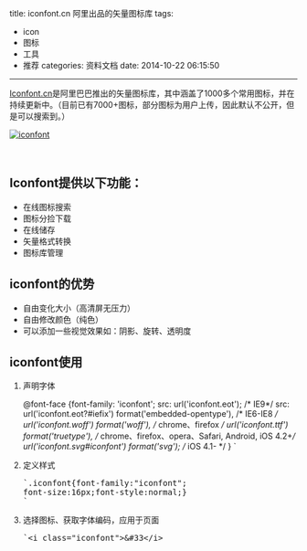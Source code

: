 title: iconfont.cn 阿里出品的矢量图标库
tags:
  - icon
  - 图标
  - 工具
  - 推荐
categories: 资料文档
date: 2014-10-22 06:15:50
---

[Iconfont.cn](http://www.iconfont.cn/)是阿里巴巴推出的矢量图标库，其中涵盖了1000多个常用图标，并在持续更新中。（目前已有7000+图标，部分图标为用户上传，因此默认不公开，但是可以搜索到。）

[![iconfont](http://coderzhaopeng-wordpress.stor.sinaapp.com/uploads/2014/09/iconfont.png)](http://coderzhaopeng-wordpress.stor.sinaapp.com/uploads/2014/09/iconfont.png)

&nbsp;

## Iconfont提供以下功能：

*   在线图标搜索
*   图标分捡下载
*   在线储存
*   矢量格式转换
*   图标库管理

## iconfont的优势

*   自由变化大小（高清屏无压力）
*   自由修改颜色（纯色）
*   可以添加一些视觉效果如：阴影、旋转、透明度

## iconfont使用

1.  声明字体

    <span class="at_rule">@<span class="keyword">font-face</span></span> <span class="rules">{<span class="rule"><span class="attribute">font-family</span>:<span class="value"> <span class="string">'iconfont'</span>;</span></span>
        <span class="rule"><span class="attribute">src</span>:<span class="value"> <span class="function">url(<span class="string">'iconfont.eot'</span>)</span>;</span></span> <span class="comment">/* IE9*/</span>
        <span class="rule"><span class="attribute">src</span>:<span class="value"> <span class="function">url(<span class="string">'iconfont.eot?#iefix'</span>)</span> <span class="function">format(<span class="string">'embedded-opentype'</span>)</span>, <span class="comment">/* IE6-IE8 */</span>
        <span class="function">url(<span class="string">'iconfont.woff'</span>)</span> <span class="function">format(<span class="string">'woff'</span>)</span>, <span class="comment">/* chrome、firefox */</span>
        <span class="function">url(<span class="string">'iconfont.ttf'</span>)</span> <span class="function">format(<span class="string">'truetype'</span>)</span>, <span class="comment">/* chrome、firefox、opera、Safari, Android, iOS 4.2+*/</span>
        <span class="function">url(<span class="string">'iconfont.svg#iconfont'</span>)</span> <span class="function">format(<span class="string">'svg'</span>)</span>;</span></span> <span class="comment">/* iOS 4.1- */</span>
    <span class="rule">}</span></span>
    `</pre>
2.  定义样式
    <pre>`<span class="class">.iconfont</span><span class="rules">{<span class="rule"><span class="attribute">font-family</span>:<span class="value"><span class="string">"iconfont"</span>;</span></span>
    <span class="rule"><span class="attribute">font-size</span>:<span class="value"><span class="number">16</span>px;</span></span><span class="rule"><span class="attribute">font-style</span>:<span class="value">normal;</span></span><span class="rule">}</span></span>
    `</pre>
3.  选择图标、获取字体编码，应用于页面
    <pre>`<span class="tag">&lt;<span class="title">i</span> <span class="attribute">class</span>=<span class="value">"iconfont"</span>&gt;</span>&amp;#33<span class="tag">&lt;/<span class="title">i</span>&gt;</span>
